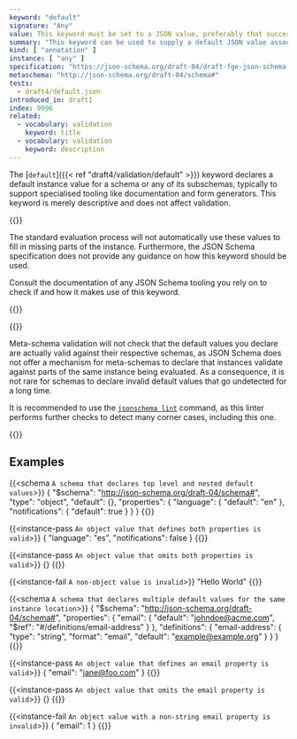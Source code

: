 ```yaml
---
keyword: "default"
signature: "Any"
value: This keyword must be set to a JSON value, preferably that successfully validates against the corresponding subschema
summary: "This keyword can be used to supply a default JSON value associated with a particular schema."
kind: [ "annotation" ]
instance: [ "any" ]
specification: "https://json-schema.org/draft-04/draft-fge-json-schema-validation-00#rfc.section.6.2"
metaschema: "http://json-schema.org/draft-04/schema#"
tests:
  - draft4/default.json
introduced_in: draft1
index: 9996
related:
  - vocabulary: validation
    keyword: title
  - vocabulary: validation
    keyword: description
---
```



The [`default`]({{< ref "draft4/validation/default" >}}) keyword declares a
default instance value for a schema or any of its subschemas, typically to
support specialised tooling like documentation and form generators. This
keyword is merely descriptive and does not affect validation.

{{<common-pitfall>}}

The standard evaluation process will not automatically use these values to fill
in missing parts of the instance. Furthermore, the JSON Schema specification
does not provide any guidance on how this keyword should be used.

Consult the documentation of any JSON Schema tooling you rely on to check if
and how it makes use of this keyword.

{{</common-pitfall>}}

{{<best-practice>}}

Meta-schema validation will not check that the default values you declare are
actually valid against their respective schemas, as JSON Schema does not offer
a mechanism for meta-schemas to declare that instances validate against parts
of the same instance being evaluated. As a consequence, it is not rare for
schemas to declare invalid default values that go undetected for a long time.

It is recommended to use the [`jsonschema
lint`](https://github.com/sourcemeta/jsonschema/blob/main/docs/lint.markdown)
command, as this linter performs further checks to detect many corner cases,
including this one.

{{</best-practice>}}

## Examples

{{<schema `A schema that declares top level and nested default values`>}}
{
  "$schema": "http://json-schema.org/draft-04/schema#",
  "type": "object",
  "default": {},
  "properties": {
    "language": { "default": "en" },
    "notifications": { "default": true }
  }
}
{{</schema>}}

{{<instance-pass `An object value that defines both properties is valid`>}}
{ "language": "es", "notifications": false }
{{</instance-pass>}}

{{<instance-pass `An object value that omits both properties is valid`>}}
{}
{{</instance-pass>}}

{{<instance-fail `A non-object value is invalid`>}}
"Hello World"
{{</instance-fail>}}

{{<schema `A schema that declares multiple default values for the same instance location`>}}
{
  "$schema": "http://json-schema.org/draft-04/schema#",
  "properties": {
    "email": {
      "default": "johndoe@acme.com",
      "$ref": "#/definitions/email-address"
    }
  },
  "definitions": {
    "email-address": {
      "type": "string",
      "format": "email",
      "default": "example@example.org"
    }
  }
}
{{</schema>}}

{{<instance-pass `An object value that defines an email property is valid`>}}
{ "email": "jane@foo.com" }
{{</instance-pass>}}

{{<instance-pass `An object value that omits the email property is valid`>}}
{}
{{</instance-pass>}}

{{<instance-fail `An object value with a non-string email property is invalid`>}}
{ "email": 1 }
{{</instance-fail>}}
